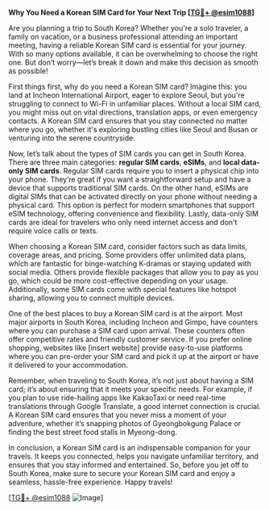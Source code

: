 **Why You Need a Korean SIM Card for Your Next Trip [[TG💪+ @esim1088](https://t.me/s/esim1088)]**

Are you planning a trip to South Korea? Whether you're a solo traveler, a family on vacation, or a business professional attending an important meeting, having a reliable Korean SIM card is essential for your journey. With so many options available, it can be overwhelming to choose the right one. But don’t worry—let’s break it down and make this decision as smooth as possible!

First things first, why do you need a Korean SIM card? Imagine this: you land at Incheon International Airport, eager to explore Seoul, but you're struggling to connect to Wi-Fi in unfamiliar places. Without a local SIM card, you might miss out on vital directions, translation apps, or even emergency contacts. A Korean SIM card ensures that you stay connected no matter where you go, whether it's exploring bustling cities like Seoul and Busan or venturing into the serene countryside.

Now, let’s talk about the types of SIM cards you can get in South Korea. There are three main categories: **regular SIM cards**, **eSIMs**, and **local data-only SIM cards**. Regular SIM cards require you to insert a physical chip into your phone. They’re great if you want a straightforward setup and have a device that supports traditional SIM cards. On the other hand, eSIMs are digital SIMs that can be activated directly on your phone without needing a physical card. This option is perfect for modern smartphones that support eSIM technology, offering convenience and flexibility. Lastly, data-only SIM cards are ideal for travelers who only need internet access and don't require voice calls or texts.

When choosing a Korean SIM card, consider factors such as data limits, coverage areas, and pricing. Some providers offer unlimited data plans, which are fantastic for binge-watching K-dramas or staying updated with social media. Others provide flexible packages that allow you to pay as you go, which could be more cost-effective depending on your usage. Additionally, some SIM cards come with special features like hotspot sharing, allowing you to connect multiple devices.

One of the best places to buy a Korean SIM card is at the airport. Most major airports in South Korea, including Incheon and Gimpo, have counters where you can purchase a SIM card upon arrival. These counters often offer competitive rates and friendly customer service. If you prefer online shopping, websites like [insert website] provide easy-to-use platforms where you can pre-order your SIM card and pick it up at the airport or have it delivered to your accommodation.

Remember, when traveling to South Korea, it’s not just about having a SIM card; it’s about ensuring that it meets your specific needs. For example, if you plan to use ride-hailing apps like KakaoTaxi or need real-time translations through Google Translate, a good internet connection is crucial. A Korean SIM card ensures that you never miss a moment of your adventure, whether it’s snapping photos of Gyeongbokgung Palace or finding the best street food stalls in Myeong-dong.

In conclusion, a Korean SIM card is an indispensable companion for your travels. It keeps you connected, helps you navigate unfamiliar territory, and ensures that you stay informed and entertained. So, before you jet off to South Korea, make sure to secure your Korean SIM card and enjoy a seamless, hassle-free experience. Happy travels!

[[TG💪+ @esim1088](https://t.me/s/esim1088) ![Image](https://i.postimg.cc/Y0z9fWf4/image.png)]